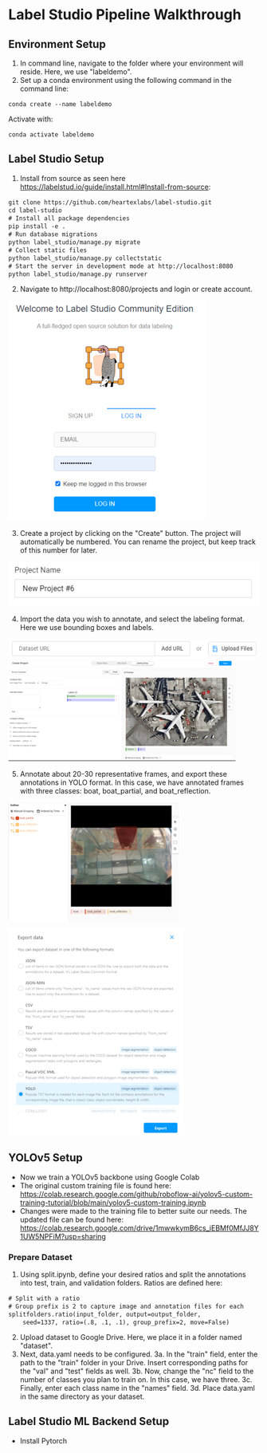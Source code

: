 # Label Studio Pipeline Walkthrough

## Environment Setup
1. In command line, navigate to the folder where your environment will reside. Here, we use "labeldemo".
2. Set up a conda environment using the following command in the command line:
```
conda create --name labeldemo
```
Activate with:
```
conda activate labeldemo
```

## Label Studio Setup
1. Install from source as seen here https://labelstud.io/guide/install.html#Install-from-source:
```
git clone https://github.com/heartexlabs/label-studio.git
cd label-studio
# Install all package dependencies
pip install -e .
# Run database migrations
python label_studio/manage.py migrate
# Collect static files
python label_studio/manage.py collectstatic
# Start the server in development mode at http://localhost:8080
python label_studio/manage.py runserver
```
2. Navigate to http://localhost:8080/projects and login or create account.

![Screenshot of Label Studio login page.](https://github.com/aissitt/LabelStudioPipeline/blob/9b527506d1b9fad981ea17251de0443e70ceab31/LabelStudioLogin.png)

3. Create a project by clicking on the "Create" button. The project will automatically be numbered. You can rename the project, but keep track of this number for later.

![Screenshot of Label Studio project default name and number.](https://github.com/aissitt/LabelStudioPipeline/blob/e2bb1021ff0720cdef1d15325b4c46c6478946c5/LabelStudioProject.png)

4. Import the data you wish to annotate, and select the labeling format. Here we use bounding boxes and labels.

![Screenshot of Label Studio data import.](https://github.com/aissitt/LabelStudioPipeline/blob/e2bb1021ff0720cdef1d15325b4c46c6478946c5/UploadImages.png)
![Screenshot of Label Studio labeling formats.](https://github.com/aissitt/LabelStudioPipeline/blob/1386af21dc3d16034aaceb6bc5e6c096c970645c/LabelingFormat.png)

5. Annotate about 20-30 representative frames, and export these annotations in YOLO format. In this case, we have annotated frames with three classes: boat, boat_partial, and boat_reflection.

![Screenshot of Label Studio sample annotation.](https://github.com/aissitt/LabelStudioPipeline/blob/1386af21dc3d16034aaceb6bc5e6c096c970645c/SampleAnnotation.png)

![Screenshot of Label Studio annotation forms.](https://github.com/aissitt/LabelStudioPipeline/blob/9b527506d1b9fad981ea17251de0443e70ceab31/AnnotationForms.png)

## YOLOv5 Setup
* Now we train a YOLOv5 backbone using Google Colab 
* The original custom training file is found here: https://colab.research.google.com/github/roboflow-ai/yolov5-custom-training-tutorial/blob/main/yolov5-custom-training.ipynb
* Changes were made to the training file to better suite our needs. The updated file can be found here: https://colab.research.google.com/drive/1mwwkymB6cs_iEBMf0MfJJ8Y1UW5NPFiM?usp=sharing

### Prepare Dataset
1. Using split.ipynb, define your desired ratios and split the annotations into test, train, and validation folders. Ratios are defined here:
```
# Split with a ratio
# Group prefix is 2 to capture image and annotation files for each
splitfolders.ratio(input_folder, output=output_folder,
    seed=1337, ratio=(.8, .1, .1), group_prefix=2, move=False)
```
2. Upload dataset to Google Drive. Here, we place it in a folder named "dataset".
3. Next, data.yaml needs to be configured. 
    3a. In the "train" field, enter the path to the "train" folder in your Drive. Insert corresponding paths for the "val" and "test" fields as well. 
    3b. Now, change the "nc" field to the number of classes you plan to train on. In this case, we have three.
    3c. Finally, enter each class name in the "names" field.
    3d. Place data.yaml in the same directory as your dataset.
## Label Studio ML Backend Setup
* Install Pytorch
